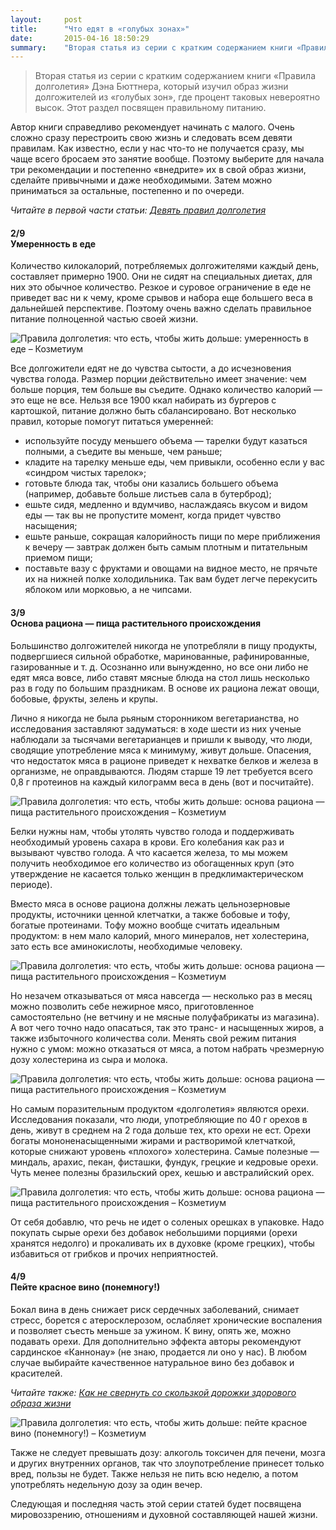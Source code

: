 ```yaml
---
layout:     post
title:      "Что едят в «голубых зонах»"
date:       2015-04-16 18:50:29
summary:    "Вторая статья из серии с кратким содержанием книги «Правила долголетия» Дэна Бюттнера, который изучил образ жизни долгожителей из «голубых зон», где процент таковых невероятно высок. Этот раздел посвящен правильному питанию."
---
```


> Вторая статья из серии с кратким содержанием книги «Правила долголетия» Дэна Бюттнера, который изучил образ жизни долгожителей из «голубых зон», где процент таковых невероятно высок. Этот раздел посвящен правильному питанию.

Автор книги справедливо рекомендует начинать с малого. Очень сложно сразу перестроить свою жизнь и следовать всем девяти правилам. Как известно, если у нас что-то не получается сразу, мы чаще всего бросаем это занятие вообще. Поэтому выберите для начала три рекомендации и постепенно «внедрите» их в свой образ жизни, сделайте привычными и даже необходимыми. Затем можно приниматься за остальные, постепенно и по очереди.

_Читайте в первой части статьи: [Девять правил долголетия](http://kozmetium.co/2015/04/08/pravila-dolgoletiya-chto-delat-chtoby-jit-dolshe/)_


#### <div class="part">2/9</div>Умеренность в еде
Количество килокалорий, потребляемых долгожителями каждый день, составляет примерно 1900. Они не сидят на специальных диетах, для них это обычное количество. Резкое и суровое ограничение в еде не приведет вас ни к чему, кроме срывов и набора еще большего веса в дальнейшей перспективе. Поэтому очень важно сделать правильное питание полноценной частью своей жизни.

<img class="big-picture" src="https://dl.dropboxusercontent.com/u/4402725/kozmetium/2015-04-17/kapusta_frukty_boby.jpg" alt="Правила долголетия: что есть, чтобы жить дольше: умеренность в еде – Козметиум">

Все долгожители едят не до чувства сытости, а до исчезновения чувства голода. Размер порции действительно имеет значение: чем больше порция, тем больше вы съедите. Однако количество калорий — это еще не все. Нельзя все 1900 ккал набирать из бургеров с картошкой, питание должно быть сбалансировано. Вот несколько правил, которые помогут питаться умеренней:

  * используйте посуду меньшего объема — тарелки будут казаться полными, а съедите вы меньше, чем раньше;
  * кладите на тарелку меньше еды, чем привыкли, особенно если у вас «синдром чистых тарелок»;
  * готовьте блюда так, чтобы они казались большего объема (например, добавьте больше листьев сала в бутерброд);
  * ешьте сидя, медленно и вдумчиво, наслаждаясь вкусом и видом еды — так вы не пропустите момент, когда придет чувство насыщения;
  * ешьте раньше, сокращая калорийность пищи по мере приближения к вечеру — завтрак должен быть самым плотным и питательным приемом пищи;
  * поставьте вазу с фруктами и овощами на видное место, не прячьте их на нижней полке холодильника. Так вам будет легче перекусить яблоком или морковью, а не чипсами.
  
#### <div class="part">3/9</div>Основа рациона — пища растительного происхождения

Большинство долгожителей никогда не употребляли в пищу продукты, подвергшиеся сильной обработке, маринованные, рафинированные, газированные и т. д. Осознанно или вынужденно, но все они либо не едят мяса вовсе, либо ставят мясные блюда на стол лишь несколько раз в году по большим праздникам. В основе их рациона лежат овощи, бобовые, фрукты, зелень и крупы.

Лично я никогда не была рьяным сторонником вегетарианства, но исследования заставляют задуматься: в ходе шести из них ученые наблюдали за тысячами вегетарианцев и пришли к выводу, что люди, сводящие употребление мяса к минимуму, живут дольше. Опасения, что недостаток мяса в рационе приведет к нехватке белков и железа в организме, не оправдываются. Людям старше 19 лет требуется всего 0,8 г протеинов на каждый килограмм веса в день (вот и посчитайте).

<img class="big-picture" src="https://dl.dropboxusercontent.com/u/4402725/kozmetium/2015-04-17/ovsyanka.jpg" alt="Правила долголетия: что есть, чтобы жить дольше: основа рациона — пища растительного происхождения – Козметиум">

Белки нужны нам, чтобы утолять чувство голода и поддерживать необходимый уровень сахара в крови. Его колебания как раз и вызывают чувство голода. А что касается железа, то мы можем получить необходимое его количество из обогащенных круп (это утверждение не касается только женщин в предклимактерическом периоде). 

Вместо мяса в основе рациона должны лежать цельнозерновые продукты, источники ценной клетчатки, а также бобовые и тофу, богатые протеинами. Тофу можно вообще считать идеальным продуктом: в нем мало калорий, много минералов, нет холестерина, зато есть все аминокислоты, необходимые человеку. 

<img class="big-picture" src="https://dl.dropboxusercontent.com/u/4402725/kozmetium/2015-04-17/tofu.jpg" alt="Правила долголетия: что есть, чтобы жить дольше: основа рациона — пища растительного происхождения – Козметиум">

Но незачем отказываться от мяса навсегда — несколько раз в месяц можно позволить себе нежирное мясо, приготовленное самостоятельно (не ветчину и не мясные полуфабрикаты из магазина). А вот чего точно надо опасаться, так это транс- и насыщенных жиров, а также избыточного количества соли. Менять свой режим питания нужно с умом: можно отказаться от мяса, а потом набрать чрезмерную дозу холестерина из сыра и молока. 

<img class="big-picture" src="https://dl.dropboxusercontent.com/u/4402725/kozmetium/2015-04-17/myaso.jpg" alt="Правила долголетия: что есть, чтобы жить дольше: основа рациона — пища растительного происхождения – Козметиум">

Но самым поразительным продуктом «долголетия» являются орехи. Исследования показали, что люди, употребляющие по 40 г орехов в день, живут в среднем на 2 года дольше тех, кто орехи не ест. Орехи богаты мононенасыщенными жирами и растворимой клетчаткой, которые снижают уровень «плохого» холестерина. Самые полезные — миндаль, арахис, пекан, фисташки, фундук, грецкие и кедровые орехи. Чуть менее полезны бразильский орех, кешью и австралийский орех.

<img class="big-picture" src="https://dl.dropboxusercontent.com/u/4402725/kozmetium/2015-04-17/orehi.jpg" alt="Правила долголетия: что есть, чтобы жить дольше: основа рациона — пища растительного происхождения – Козметиум">

От себя добавлю, что речь не идет о соленых орешках в упаковке. Надо покупать сырые орехи без добавок небольшими порциями (орехи хранятся недолго) и прокаливать их в духовке (кроме грецких), чтобы избавиться от грибков и прочих неприятностей.

#### <div class="part">4/9</div>Пейте красное вино (понемногу!)

Бокал вина в день снижает риск сердечных заболеваний, снимает стресс, борется с атеросклерозом, ослабляет хронические воспаления и позволяет съесть меньше за ужином. К вину, опять же, можно подавать орехи. Для дополнительно эффекта авторы рекомендуют сардинское «Каннонау» (не знаю, продается ли оно у нас). В любом случае выбирайте качественное натуральное вино без добавок и красителей.

_Читайте также: [Как не свернуть со скользкой дорожки здорового образа жизни](http://kozmetium.co/2015/03/12/kak-ne-svernut-so-skolzkoy-dorojki-zdorovogo-obraza-jizni/)_

<img class="big-picture" src="https://dl.dropboxusercontent.com/u/4402725/kozmetium/2015-04-17/vino.jpg" alt="Правила долголетия: что есть, чтобы жить дольше: пейте красное вино (понемногу!) – Козметиум">

Также не следует превышать дозу: алкоголь токсичен для печени, мозга и других внутренних органов, так что злоупотребление принесет только вред, пользы не будет. Также нельзя не пить всю неделю, а потом употреблять недельную дозу за один вечер.

Следующая и последняя часть этой серии статей будет посвящена мировоззрению, отношениям и духовной составляющей нашей жизни.